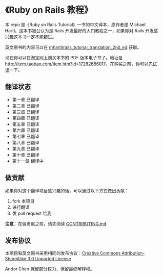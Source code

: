 # 《Ruby on Rails 教程》

本 repo 是《Ruby on Rails Tutorial》一书的中文译本，原作者是 Michael Hartl。这本书被公认为是 Rails 开发最好的入门教程之一，如果你对 Rails 开发感兴趣这本书一定不能错过。

英文原书的内容可以在 [mhartl/rails_tutorial_translation_2nd_ed](https://github.com/mhartl/rails_tutorial_translation_2nd_ed) 获取。

现在你可以在淘宝网上购买本书的 PDF 版本电子书了，地址是 <http://item.taobao.com/item.htm?id=17282686017>。在购买之前，你可以先[试读](https://raw.github.com/AndorChen/rails-tutorial-2nd-cn/gh-pages/assets/sample.pdf)一下。
## 翻译状态

- 第一章 已翻译
- 第二章 已翻译
- 第三章 已翻译
- 第四章 已翻译
- 第五章 已翻译
- 第六章 已翻译
- 第七章 已翻译
- 第八章 已翻译
- 第九章 已翻译
- 第十章 已翻译
- 第十一章 翻译中

## 做贡献

如果你对这个翻译项目感兴趣的话，可以通过以下方式做出贡献：

1.  fork 本项目
2.  进行翻译
3.  发 pull request 给我

**注意**：在做贡献之前，请先阅读 [CONTRIBUTING.md](CONTRIBUTING.md)

## 发布协议

本项目和英文原书采用相同的发布协议：[Creative Commons Attribution-ShareAlike 3.0 Unported License](http://creativecommons.org/licenses/by-sa/3.0/)

Andor Chen 保留部分权力，保留最终解释权。
